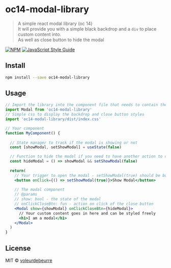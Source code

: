 # oc14-modal-library

> A simple react modal library (oc 14)<br>
> It will provide you with a simple black backdrop and a ```div``` to place custom content into.<br>
> As well as close button to hide the modal<br>

[![NPM](https://img.shields.io/npm/v/oc14-modal-library.svg)](https://www.npmjs.com/package/oc14-modal-library) [![JavaScript Style Guide](https://img.shields.io/badge/code_style-standard-brightgreen.svg)](https://standardjs.com)

## Install

```bash
npm install --save oc14-modal-library
```

## Usage
```jsx
// Import the library into the component file that needs to contain the modal
import Modal from 'oc14-modal-library'
// Simple css to display the backdrop and close button styles
import 'oc14-modal-library/dist/index.css'

// Your component
function MyComponent() {
  
  // State manager to track if the modal is showing or not
  const [showModal, setShowModal] = useState(false)

  // Function to hide the modal if you need to have another action to close the modal
  const hideModal = () => showModal && setShowModal(false)
  
  return(
    // Your trigger to open the modal - setShowModal(true) should be bound to your trigger element
    <button onClick={() => setShowModal(true)}>Show Modal</button>
    
    // The modal component
    // @params 
    // show: bool - the state of the modal
    // onClickCloseBtn: fun - action on click of the close button
    <Modal show={showModal} onClickCloseBtn={hideModal}>
      // Your custom content goes in here and can be styled freely
      <h1>I am a modal</h1>
    </Modal>
  )
}
```

## License

MIT © [voleurdebeurre](https://github.com/voleurdebeurre)
